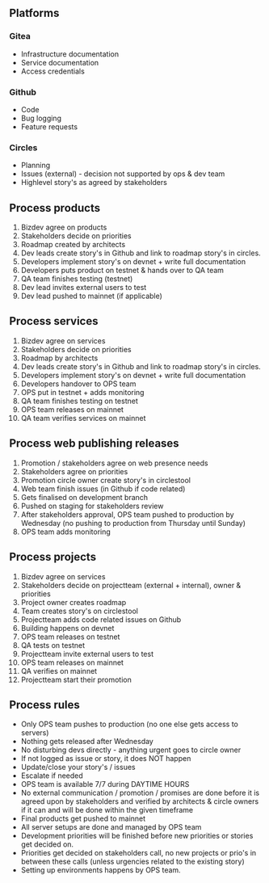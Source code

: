 ## Platforms

### Gitea

- Infrastructure documentation
- Service documentation
- Access credentials

### Github

- Code
- Bug logging 
- Feature requests

### Circles

- Planning
- Issues (external) - decision not supported by ops & dev team
- Highlevel story's as agreed by stakeholders


## Process products 
1. Bizdev agree on products
2. Stakeholders decide on priorities 
3. Roadmap created by architects
4. Dev leads create story's in Github and link to roadmap story's in circles.
5. Developers implement story's on devnet + write full documentation
6. Developers puts product on testnet & hands over to QA team 
7. QA team finishes testing (testnet) 
8. Dev lead invites external users to test 
9. Dev lead pushed to mainnet (if applicable)


## Process services
1. Bizdev agree on services 
2. Stakeholders decide on priorities 
3. Roadmap by architects
4. Dev leads create story's in Github and link to roadmap story's in circles.
5. Developers implement story's on devnet + write full documentation
6. Developers handover to OPS team
7. OPS put in testnet + adds monitoring 
8. QA team finishes testing on testnet
9. OPS team releases on mainnet
10. QA team verifies services on mainnet


## Process web publishing releases
1. Promotion / stakeholders agree on web presence needs 
2. Stakeholders agree on priorities 
3. Promotion circle owner create story's in circlestool 
4. Web team finish issues (in Github if code related)
5. Gets finalised on development branch
6. Pushed on staging for stakeholders review 
7. After stakeholders approval, OPS team pushed to production by Wednesday (no pushing to production from Thursday until Sunday)
8. OPS team adds monitoring 

## Process projects
1. Bizdev agree on services 
2. Stakeholders decide on projectteam (external + internal), owner & priorities 
3. Project owner creates roadmap 
4. Team creates story's on circlestool
5. Projectteam adds code related issues on Github 
6. Building happens on devnet 
7. OPS team releases on testnet
8. QA tests on testnet
9. Projectteam invite external users to test 
10. OPS team releases on mainnet 
11. QA verifies on mainnet 
12. Projectteam start their promotion


## Process rules
- Only OPS team pushes to production (no one else gets access to servers) 
- Nothing gets released after Wednesday 
- No disturbing devs directly - anything urgent goes to circle owner 
- If not logged as issue or story, it does NOT happen
- Update/close your story's / issues
- Escalate if needed 
- OPS team is available 7/7 during DAYTIME HOURS 
- No external communication / promotion / promises are done before it is agreed upon by stakeholders and verified by architects & circle owners if it can and will be done within the given timeframe 
- Final products get pushed to mainnet 
- All server setups are done and managed by OPS team
- Development priorities will be finished before new priorities or stories get decided on. 
- Priorities get decided on stakeholders call, no new projects or prio's in between these calls (unless urgencies related to the existing story)
- Setting up environments happens by OPS team. 

